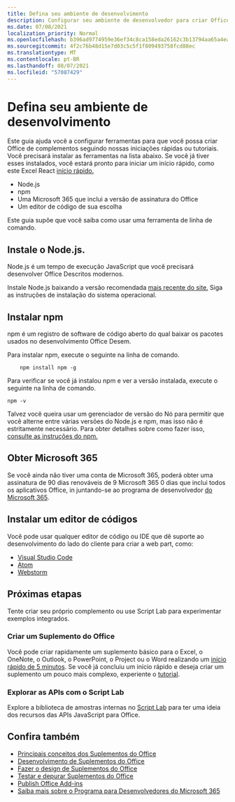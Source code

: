 ```yaml
---
title: Defina seu ambiente de desenvolvimento
description: Configurar seu ambiente de desenvolvedor para criar Office Desempresos.
ms.date: 07/08/2021
localization_priority: Normal
ms.openlocfilehash: b396ad9774959e36ef34c8ca158eda26162c3b13794aa65a4eab0859c317c167
ms.sourcegitcommit: 4f2c76b48d15e7d03c5c5f1f809493758fcd88ec
ms.translationtype: MT
ms.contentlocale: pt-BR
ms.lasthandoff: 08/07/2021
ms.locfileid: "57087429"
---
```

# <a name="set-up-your-development-environment"></a>Defina seu ambiente de desenvolvimento

Este guia ajuda você a configurar ferramentas para que você possa criar Office de complementos seguindo nossas iniciações rápidas ou tutoriais. Você precisará instalar as ferramentas na lista abaixo. Se você já tiver esses instalados, você estará pronto para iniciar um início rápido, como este Excel React [início rápido.](../quickstarts/excel-quickstart-react.md)

- Node.js
- npm
- Uma Microsoft 365 que inclui a versão de assinatura do Office
- Um editor de código de sua escolha

Este guia supõe que você saiba como usar uma ferramenta de linha de comando.

## <a name="install-nodejs"></a>Instale o Node.js.

Node.js é um tempo de execução JavaScript que você precisará desenvolver Office Descritos modernos.

Instale Node.js baixando a versão recomendada [mais recente do site.](https://nodejs.org) Siga as instruções de instalação do sistema operacional.

## <a name="install-npm"></a>Instalar npm

npm é um registro de software de código aberto do qual baixar os pacotes usados no desenvolvimento Office Desem.

Para instalar npm, execute o seguinte na linha de comando.

```command&nbsp;line
    npm install npm -g
```

Para verificar se você já instalou npm e ver a versão instalada, execute o seguinte na linha de comando.

```command&nbsp;line
npm -v
```

Talvez você queira usar um gerenciador de versão do Nó para permitir que você alterne entre várias versões do Node.js e npm, mas isso não é estritamente necessário. Para obter detalhes sobre como fazer isso, [consulte as instruções do npm.](https://docs.npmjs.com/downloading-and-installing-node-js-and-npm)

## <a name="get-microsoft-365"></a>Obter Microsoft 365

Se você ainda não tiver uma conta de Microsoft 365, poderá obter uma assinatura de 90 dias renováveis de 9 Microsoft 365 0 dias que inclui todos os aplicativos Office, in juntando-se ao programa de desenvolvedor [do Microsoft 365](https://developer.microsoft.com/office/dev-program).

## <a name="install-a-code-editor"></a>Instalar um editor de códigos

Você pode usar qualquer editor de código ou IDE que dê suporte ao desenvolvimento do lado do cliente para criar a web part, como:

- [Visual Studio Code](https://code.visualstudio.com/)
- [Atom](https://atom.io)
- [Webstorm](https://www.jetbrains.com/webstorm)

## <a name="next-steps"></a>Próximas etapas

Tente criar seu próprio complemento ou use Script Lab para experimentar exemplos integrados.

### <a name="create-an-office-add-in"></a>Criar um Suplemento do Office

Você pode criar rapidamente um suplemento básico para o Excel, o OneNote, o Outlook, o PowerPoint, o Project ou o Word realizando um [início rápido de 5 minutos](../index.yml). Se você já concluiu um início rápido e deseja criar um suplemento um pouco mais complexo, experiente o [tutorial](../index.yml).

### <a name="explore-the-apis-with-script-lab"></a>Explorar as APIs com o Script Lab

Explore a biblioteca de amostras internas no [Script Lab](explore-with-script-lab.md) para ter uma ideia dos recursos das APIs JavaScript para Office.

## <a name="see-also"></a>Confira também

- [Principais conceitos dos Suplementos do Office](../overview/core-concepts-office-add-ins.md)
- [Desenvolvimento de Suplementos do Office ](../develop/develop-overview.md)
- [Fazer o design de Suplementos do Office](../design/add-in-design.md)
- [Testar e depurar Suplementos do Office](../testing/test-debug-office-add-ins.md)
- [Publish Office Add-ins](../publish/publish.md)
- [Saiba mais sobre o Programa para Desenvolvedores do Microsoft 365](https://developer.microsoft.com/microsoft-365/dev-program)